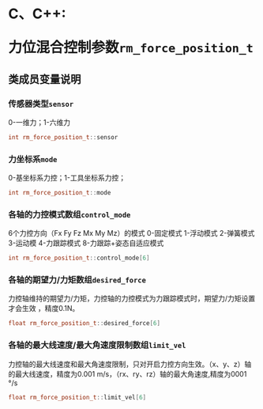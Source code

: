 # <p class="hidden">C、C++: </p>力位混合控制参数`rm_force_position_t`

## 类成员变量说明

### 传感器类型`sensor`

0-一维力；1-六维力

```C++
int rm_force_position_t::sensor
```

### 力坐标系`mode`

0-基坐标系力控；1-工具坐标系力控；

```C++
int rm_force_position_t::mode
```

### 各轴的力控模式数组`control_mode`

 6个力控方向（Fx Fy Fz Mx My Mz）的模式 0-固定模式 1-浮动模式 2-弹簧模式 3-运动模 4-力跟踪模式 8-力跟踪+姿态自适应模式

```C++
int rm_force_position_t::control_mode[6]
```
### 各轴的期望力/力矩数组`desired_force`

力控轴维持的期望力/力矩，力控轴的力控模式为力跟踪模式时，期望力/力矩设置才会生效 ，精度0.1N。

```C++
float rm_force_position_t::desired_force[6]
```

### 各轴的最大线速度/最大角速度限制数组`limit_vel`

力控轴的最大线速度和最大角速度限制，只对开启力控方向生效。（x、y、z）轴的最大线速度，精度为0.001 m/s，（rx、ry、rz）轴的最大角速度,精度为0001 °/s

```C++
float rm_force_position_t::limit_vel[6]
```

